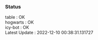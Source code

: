 ### Status


table : OK  
hogwarts : OK  
icy-bot : OK  
Latest Update : 2022-12-10 00:38:31.131727
